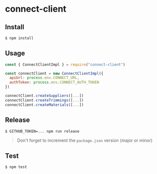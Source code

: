 # connect-client

## Install

```sh
$ npm install
```

## Usage

```js
const { ConnectClientImpl } = require("connect-client")

const connectClient = new ConnectClientImpl({
  apiUrl: process.env.CONNECT_URL,
  authToken: process.env.CONNECT_AUTH_TOKEN
})

connectClient.createSuppliers([...])
connectClient.createTrimmings([...])
connectClient.createMaterials([...])
```

## Release

```sh
$ GITHUB_TOKEN=... npm run release
```

> Don't forget to increment the `package.json` version (major or minor)

## Test

```sh
$ npm test
```